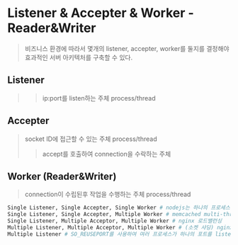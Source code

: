 # Listener & Accepter & Worker - Reader&Writer

> 비즈니스 환경에 따라서 몇개의 listener, accepter, worker를 둘지를 결정해야 효과적인 서버 아키텍처를 구축할 수 있다.

## Listener

> > ip:port를 listen하는 주체 process/thread

## Accepter

> socket ID에 접근할 수 있는 주체 process/thread
>
> > accept를 호출하여 connection을 수락하는 주체

## Worker (Reader&Writer)

> connection이 수립된후 작업을 수행하는 주체 process/thread

```sh
Single Listener, Single Accepter, Single Worker # nodejs는 하나의 프로세스가 모든 Listener, Accepter, Worker 일을 처리
Single Listener, Single Accepter, Multiple Worker # memcached multi-threading을 사용하여 여러 worker가 동시에 작업을 수행
Single Listener, Multiple Acceptor, Multiple Worker # nginx 로드밸런싱
Multiple Listener, Multiple Acceptor, Multiple Worker # (소켓 샤딩) nginx, envoy, haproxy.. 하나의 포트에서 여러 서버를 띄우는 경우
Multiple Listener # SO_REUSEPORT를 사용하여 여러 프로세스가 하나의 포트를 listen (소켓 샤딩)
```
